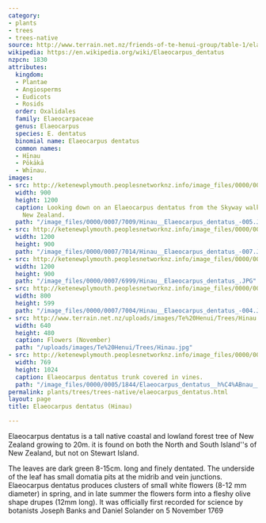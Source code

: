 ```yaml
---
category:
- plants
- trees
- trees-native
source: http://www.terrain.net.nz/friends-of-te-henui-group/table-1/elaeocarpus-dentatus-hinau.html
wikipedia: https://en.wikipedia.org/wiki/Elaeocarpus_dentatus
nzpcn: 1830
attributes:
  kingdom:
  - Plantae
  - Angiosperms
  - Eudicots
  - Rosids
  order: Oxalidales
  family: Elaeocarpaceae
  genus: Elaeocarpus
  species: E. dentatus
  binomial name: Elaeocarpus dentatus
  common names:
  - Hīnau
  - Pōkākā
  - Whīnau.
images:
- src: http://ketenewplymouth.peoplesnetworknz.info/image_files/0000/0007/7009/Hinau__Elaeocarpus_dentatus_-005.JPG
  width: 900
  height: 1200
  caption: Looking down on an Elaeocarpus dentatus from the Skyway walkway, Westland,
    New Zealand.
  path: "/image_files/0000/0007/7009/Hinau__Elaeocarpus_dentatus_-005.JPG"
- src: http://ketenewplymouth.peoplesnetworknz.info/image_files/0000/0007/7014/Hinau__Elaeocarpus_dentatus_-007.JPG
  width: 1200
  height: 900
  path: "/image_files/0000/0007/7014/Hinau__Elaeocarpus_dentatus_-007.JPG"
- src: http://ketenewplymouth.peoplesnetworknz.info/image_files/0000/0007/6999/Hinau__Elaeocarpus_dentatus_.JPG
  width: 1200
  height: 900
  path: "/image_files/0000/0007/6999/Hinau__Elaeocarpus_dentatus_.JPG"
- src: http://ketenewplymouth.peoplesnetworknz.info/image_files/0000/0007/7004/Hinau__Elaeocarpus_dentatus_-004.JPG
  width: 800
  height: 599
  path: "/image_files/0000/0007/7004/Hinau__Elaeocarpus_dentatus_-004.JPG"
- src: http://www.terrain.net.nz/uploads/images/Te%20Henui/Trees/Hinau.jpg
  width: 640
  height: 480
  caption: Flowers (November)
  path: "/uploads/images/Te%20Henui/Trees/Hinau.jpg"
- src: http://ketenewplymouth.peoplesnetworknz.info/image_files/0000/0005/1844/Elaeocarpus_dentatus__h%C4%ABnau__.JPG
  width: 769
  height: 1024
  caption: Elaeocarpus dentatus trunk covered in vines.
  path: "/image_files/0000/0005/1844/Elaeocarpus_dentatus__h%C4%ABnau__.JPG"
permalink: plants/trees/trees-native/elaeocarpus_dentatus.html
layout: page
title: Elaeocarpus dentatus (Hinau)

---
```

Elaeocarpus dentatus is a tall native coastal and lowland forest tree of New Zealand growing to 20m. it is found on both the North and South Island''s of New Zealand, but not on Stewart Island. 

The leaves are dark green 8-15cm. long and finely dentated. The underside of the leaf has small domatia pits at the midrib and vein junctions.
Elaeocarpus dentatus produces clusters of small white flowers (8-12 mm diameter) in spring, and in late summer the flowers form into a fleshy olive shape drupes (12mm long).
It was officially first recorded for science by botanists Joseph Banks and Daniel Solander on 5 November 1769
